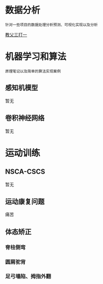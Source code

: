 # 数据分析
```
针对一些项目的数据处理分析预测、可视化实现以及分析
```
[教父三打一](https://www.bilibili.com/video/BV15Y4y1i7iS?spm_id_from=333.1007.top_right_bar_window_history.content.click)

# 机器学习和算法
```
原理笔记以及简单的算法实现案例
```
## 感知机模型
暂无
## 卷积神经网络
暂无

# 运动训练
## NSCA-CSCS
暂无
## 运动康复问题
痛苦
## 体态矫正
### 脊柱侧弯
### 圆肩驼背
### 足弓塌陷、拇指外翻
